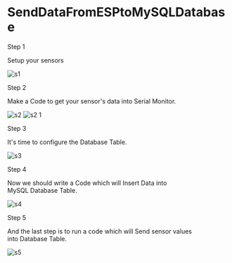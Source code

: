 # SendDataFromESPtoMySQLDatabase

Step 1

Setup your sensors

![s1](https://github.com/HazimAliAlFaqih/SendDataFromESPtoMySQLDatabase/assets/138938425/6f69a5ee-324b-4928-928c-fa4d0f92998b)

Step 2

Make a Code to get your sensor's data into Serial Monitor.

![s2](https://github.com/HazimAliAlFaqih/SendDataFromESPtoMySQLDatabase/assets/138938425/9f5d4f92-971e-41ee-8aca-50ac10ff72dd)
![s2 1](https://github.com/HazimAliAlFaqih/SendDataFromESPtoMySQLDatabase/assets/138938425/277905f3-b9ff-4070-bbce-0a05addd418c)


Step 3

It's time to configure the Database Table.

![s3](https://github.com/HazimAliAlFaqih/SendDataFromESPtoMySQLDatabase/assets/138938425/8b2c87bb-f35f-425f-86f7-5a4f8cb98d1a)

Step 4

Now we should write a Code which will Insert Data into MySQL Database Table.

![s4](https://github.com/HazimAliAlFaqih/SendDataFromESPtoMySQLDatabase/assets/138938425/615c8c26-c376-472b-b4f0-db4abb39bded)

Step 5

And the last step is to run a code which will Send sensor values into Database Table.

![s5](https://github.com/HazimAliAlFaqih/SendDataFromESPtoMySQLDatabase/assets/138938425/84f23205-9193-4578-a8b3-7140d6d813d9)

